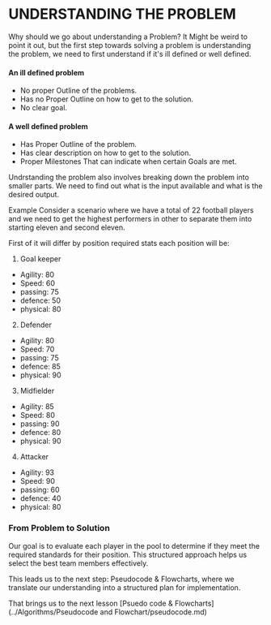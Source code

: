 # UNDERSTANDING THE PROBLEM
Why should we go about understanding a Problem? It Might be weird to point it out, but the first step towards solving a problem is understanding the problem, we need to first understand if it's ill defined or well defined.

  
  #### An ill defined problem 
   - No proper Outline of the problems.
   - Has no Proper Outline on how to get to the solution.
   - No clear goal.


  #### A well defined problem 
   - Has Proper Outline of the problem.
   - Has clear description on how to get to the solution.
   - Proper Milestones That can indicate when certain Goals are met.



Undrstanding the problem also involves breaking down the problem into smaller parts. We need to find out what is the input available and what is the desired output.

Example
Consider a scenario where we have a total of 22 football players and we need to get the highest performers in other to separate them into starting eleven and second eleven.

First of it will differ by position required stats each position will be: 

 1. Goal keeper 
  - Agility: 80
  - Speed: 60
  - passing: 75
  - defence: 50
  - physical: 80


 2. Defender
  - Agility: 80
  - Speed: 70
  - passing: 75
  - defence: 85
  - physical: 90


 3. Midfielder
  - Agility: 85
  - Speed: 80
  - passing: 90
  - defence: 80
  - physical: 90

  4. Attacker
  - Agility: 93
  - Speed: 90
  - passing: 60
  - defence: 40
  - physical: 80

 ### From Problem to Solution
 Our goal is to evaluate each player in the pool to determine if they meet the required standards for their position. This structured approach helps us select the best team members effectively.

 This leads us to the next step: Pseudocode & Flowcharts, where we translate our understanding into a structured plan for implementation.

  That brings us to the next lesson [Psuedo code & Flowcharts](../Algorithms/Pseudocode and Flowchart/pseudocode.md)